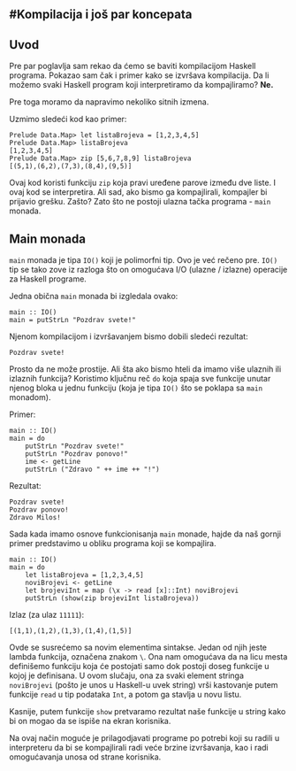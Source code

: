 #Kompilacija i još par koncepata
--------------------------------

Uvod
----

Pre par poglavlja sam rekao da ćemo se baviti kompilacijom Haskell programa. Pokazao sam čak
i primer kako se izvršava kompilacija. Da li možemo svaki Haskell program koji interpretiramo
da kompajliramo? **Ne.**

Pre toga moramo da napravimo nekoliko sitnih izmena.

Uzmimo sledeći kod kao primer:
```
Prelude Data.Map> let listaBrojeva = [1,2,3,4,5]
Prelude Data.Map> listaBrojeva
[1,2,3,4,5]
Prelude Data.Map> zip [5,6,7,8,9] listaBrojeva
[(5,1),(6,2),(7,3),(8,4),(9,5)]
```

Ovaj kod koristi funkciju `zip` koja pravi uređene parove između dve liste. I ovaj kod se
interpretira. Ali sad, ako bismo ga kompajlirali, kompajler bi prijavio grešku. Zašto? Zato
što ne postoji ulazna tačka programa - `main` monada.

Main monada
-------------

`main` monada je tipa `IO()` koji je polimorfni tip. Ovo je već rečeno pre. `IO()` tip se tako
zove iz razloga što on omogućava I/O (ulazne / izlazne) operacije za Haskell programe.

Jedna obična `main` monada bi izgledala ovako:
```
main :: IO()
main = putStrLn "Pozdrav svete!"
```

Njenom kompilacijom i izvršavanjem bismo dobili sledeći rezultat:
```
Pozdrav svete!
```

Prosto da ne može prostije. Ali šta ako bismo hteli da imamo više ulaznih ili izlaznih 
funkcija? Koristimo ključnu reč `do` koja spaja sve funkcije unutar njenog bloka u jednu
funkciju (koja je tipa `IO()` što se poklapa sa `main` monadom).

Primer:
```
main :: IO()
main = do
	putStrLn "Pozdrav svete!"
	putStrLn "Pozdrav ponovo!"
	ime <- getLine
	putStrLn ("Zdravo " ++ ime ++ "!")
```

Rezultat:
```
Pozdrav svete!
Pozdrav ponovo!
Zdravo Milos!
```

Sada kada imamo osnove funkcionisanja `main` monade, hajde da naš gornji primer predstavimo
u obliku programa koji se kompajlira.
```
main :: IO()
main = do
	let listaBrojeva = [1,2,3,4,5]
	noviBrojevi <- getLine
	let brojeviInt = map (\x -> read [x]::Int) noviBrojevi
	putStrLn (show(zip brojeviInt listaBrojeva))
```

Izlaz (za ulaz `11111`):
```
[(1,1),(1,2),(1,3),(1,4),(1,5)]
```

Ovde se susrećemo sa novim elementima sintakse. Jedan od njih jeste lambda funkcija, označena
znakom `\`. Ona nam omogućava da na licu mesta definišemo funkciju koja će postojati samo
dok postoji doseg funkcije u kojoj je definisana. U ovom slučaju, ona za svaki element stringa
`noviBrojevi` (pošto je unos u Haskell-u uvek string) vrši kastovanje putem funkcije `read` u
tip podataka `Int`, a potom ga stavlja u novu listu.

Kasnije, putem funkcije `show` pretvaramo rezultat naše funkcije u string kako bi on mogao
da se ispiše na ekran korisnika.

Na ovaj način moguće je prilagodjavati programe po potrebi koji su radili u interpreteru
da bi se kompajlirali radi veće brzine izvršavanja, kao i radi omogućavanja unosa od strane
korisnika.

 

